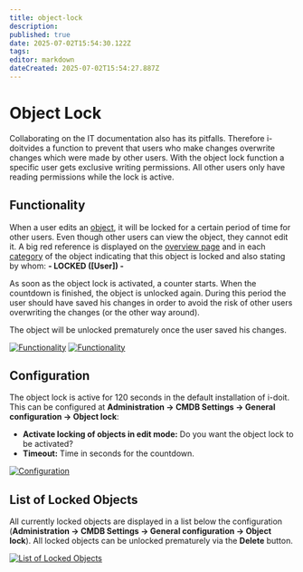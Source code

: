 ```yaml
---
title: object-lock
description: 
published: true
date: 2025-07-02T15:54:30.122Z
tags: 
editor: markdown
dateCreated: 2025-07-02T15:54:27.887Z
---
```


# Object Lock

Collaborating on the IT documentation also has its pitfalls. Therefore i-doitvides a function to prevent that users who make changes overwrite changes which were made by other users. With the object lock function a specific user gets exclusive writing permissions. All other users only have reading permissions while the lock is active.

Functionality
-------------

When a user edits an [object](../basics/structure-of-the-it-documentation.md), it will be locked for a certain period of time for other users. Even though other users can view the object, they cannot edit it. A big red reference is displayed on the [overview page](../basics/structure-of-the-it-documentation.md) and in each [category](../basics/structure-of-the-it-documentation.md) of the object indicating that this object is locked and also stating by whom: **- LOCKED ([User]) -**

As soon as the object lock is activated, a counter starts. When the countdown is finished, the object is unlocked again. During this period the user should have saved his changes in order to avoid the risk of other users overwriting the changes (or the other way around).

The object will be unlocked prematurely once the user saved his changes.

[![Functionality](../assets/images/en/efficient-documentation/object-lock/1-ol.png)](../assets/images/en/efficient-documentation/object-lock/1-ol.png)
[![Functionality](../assets/images/en/efficient-documentation/object-lock/2-ol.png)](../assets/images/en/efficient-documentation/object-lock/2-ol.png)

Configuration
-------------

The object lock is active for 120 seconds in the default installation of i-doit. This can be configured at **Administration → CMDB Settings → General configuration → Object lock**:

*   **Activate locking of objects in edit mode:** Do you want the object lock to be activated?
*   **Timeout:** Time in seconds for the countdown.

[![Configuration](../assets/images/en/efficient-documentation/object-lock/3-ol.png)](../assets/images/en/efficient-documentation/object-lock/3-ol.png)

List of Locked Objects
----------------------

All currently locked objects are displayed in a list below the configuration (**Administration → CMDB Settings → General configuration → Object lock**). All locked objects can be unlocked prematurely via the **Delete** button.

[![List of Locked Objects](../assets/images/en/efficient-documentation/object-lock/4-ol.png)](../assets/images/en/efficient-documentation/object-lock/4-ol.png)
